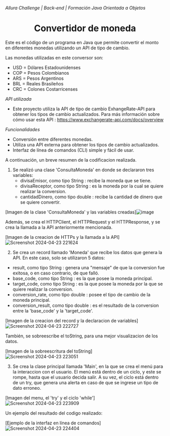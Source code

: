 <em> Allura Challenge | Back-end | Formación Java Orientada a Objetos </em>
<h1 align="center"> Convertidor de moneda </h1>

Este es el código de un programa en Java que permite convertir el monto en diferentes monedas utilizando un API de tipo de cambio.

Las monedas utilizadas en este conversor son:

* USD = Dólares Estadounidenses
* COP = Pesos Colombianos
* ARS = Pesos Argentinos
* BRL = Reales Brasileños
* CRC = Colones Costarricenses

<em> API utilizada </em>
* Este proyecto utiliza la API de tipo de cambio ExhangeRate-API para obtener los tipos de cambio actualizados.
  Para más información sobre cómo usar esta API : https://www.exchangerate-api.com/docs/overview

<em> Funcionalidades </em>
* Conversión entre diferentes monedas.
* Utiliza una API externa para obtener los tipos de cambio actualizados.
* Interfaz de línea de comandos (CLI) simple y fácil de usar.

A continuación, un breve resumen de la codificacion realizada.

1. Se realizó una clase 'ConsultaMoneda' en donde se declararon tres variables:
   - divisaEmisor, como tipo String : recibe la moneda que se tiene.
   - divisaReceptor, como tipo String : es la moneda por la cual se quiere realizar la conversion.
   - cantidadDinero, como tipo double : recibe la cantidad de dinero que se quiere convertir.

[Imagen de la clase 'ConsultaMoneda' y las variables creadas]![image](https://github.com/HazelM15/challenge-convertidor-de-moneda/assets/157935672/e85f1245-31e1-42da-be6a-d8dd3c4c9e38)

Además, se crea el HTTPClient, el HTTPRequest y el HTTPResponse, y se crea la llamada a la API anteriormente mencionada.

[Imagen de la creacion de HTTPs y la llamada a la API]![Screenshot 2024-04-23 221624](https://github.com/HazelM15/challenge-convertidor-de-moneda/assets/157935672/0b94d6dc-e04a-477b-9af5-1fff58dd23ea)

2. Se crea un record llamado 'Moneda' que recibe los datos que genera la API. En este caso, solo se utilizaron 5 datos:
- result, como tipo String : genera una "mensaje" de que la conversion fue exitosa, o en caso contrario, de que falló.
- base_code, como tipo String : es la que posee la moneda principal.
- target_code, como tipo String : es la que posee la moneda por la que se quiere realizar la conversion.
- conversion_rate, como tipo double : posee el tipo de cambio de la moneda principal.
- conversion_result, como tipo double : es el resultado de la conversion entre la 'base_code' y la 'target_code'.

[Imagen de la creacion del record y la declaracion de variables]![Screenshot 2024-04-23 222727](https://github.com/HazelM15/challenge-convertidor-de-moneda/assets/157935672/f2bd877a-b18c-4b84-8e0d-551410fbf6b5)

También, se sobreescribe el toString, para una mejor visualizacion de los datos.

[Imagen de la sobreescritura del toString]![Screenshot 2024-04-23 223051](https://github.com/HazelM15/challenge-convertidor-de-moneda/assets/157935672/e8dae589-5a00-4e79-be1c-eaa2317412f1)

3. Se crea la clase principal llamada 'Main', en la que se crea el menú para la interaccion con el usuario. El menú está dentro de un ciclo, y este se rompe, hasta que el usuario decida salir. A su vez,
   el ciclo está dentro de un try, que genera una alerta en caso de que se ingrese un tipo de dato erroneo.

[Imagen del menu, el 'try' y el ciclo 'while']![Screenshot 2024-04-23 223909](https://github.com/HazelM15/challenge-convertidor-de-moneda/assets/157935672/ecf406f6-4e0e-4140-b014-f1da75d72c81)

Un ejemplo del resultado del codigo realizado:

[Ejemplo de la interfaz en línea de comandos]![Screenshot 2024-04-23 224404](https://github.com/HazelM15/challenge-convertidor-de-moneda/assets/157935672/79f973e4-218c-48ad-84e9-96459c51d21f)

